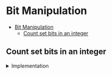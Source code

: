 # Bit Manipulation

- [Bit Manipulation](#bit-manipulation)
  - [Count set bits in an integer](#count-set-bits-in-an-integer)

## Count set bits in an integer

<details>

  <summary>Implementation</summary>

- Use logarithm approach to divide the value by 2
- if the modulus is 1, increment the value of count
- divide the value by 2 and floor the result
- continue till value != 0
- return count
- Time Complexity is, $O(logn)$
- Space Complexity is, $O(1)$

</details>
